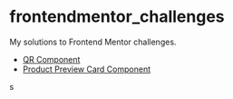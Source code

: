 # frontendmentor_challenges
My solutions to Frontend Mentor challenges.
<ul>

<li>
<a href="https://mateszed.github.io/frontendmentor_challenges/qr-code-component-main/index.html">QR Component</a>
</li>
<li>
<a href="https://mateszed.github.io/frontendmentor_challenges/product-preview-card-component-main/index.html">Product Preview Card Component</a>
</li>

</ul>s
